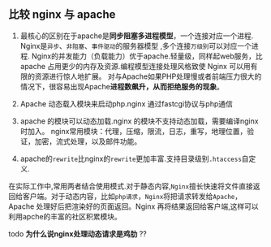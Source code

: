 ## 比较 nginx 与 apache

 1. 最核心的区别在于apache是**同步阻塞多进程模型**，一个连接对应一个进程.
    Nginx是`异步`、`非阻塞`、`事件驱动`的服务器模型 ,多个连接`万级别`可以对应一个进程.
    Nginx的并发能力（负载能力）优于apache.轻量级，同样起web服务，比apache 占用更少的内存及资源.编程模型连接处理风格致使 Nginx 可以用有限的资源进行惊人地扩展。
    对与Apache如果PHP处理慢或者前端压力很大的情况下，很容易出现Apache**进程数飙升，从而拒绝服务的现象**。
    
 1. Apache 动态载入模块来启动php.nginx 通过fastcgi协议与php通信

 1. apache 的模块可以动态加载.nginx 的模块不支持动态加载，需要编译nginx时加入。
    nginx常用模块：代理，压缩，限流，日志，重写，地理位置，验证，加密，流式处理，以及邮件功能。

 1. apache的`rewrite`比nginx的`rewrite`更加丰富.支持目录级别`.htaccess`自定义.  
  
在实际工作中,常用两者结合使用模式.对于静态内容,`Nginx`擅长快速将文件直接返回给客户端。对于动态内容，比如`php请求`，`Nginx`将把请求转发给`Apache`，
Apache 处理好后把渲染好的页面返回。Nginx 再将结果返回给客户端,这样可以利用apche的丰富的社区积累模块。  

todo **为什么说nginx处理动态请求是鸡肋** ??